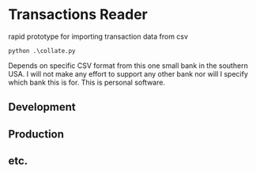 # Transactions Reader

rapid prototype for importing transaction data from csv

```
python .\collate.py
```

Depends on specific CSV format from this one small bank in the southern USA. I will not make any effort to support any other bank nor will I specify which bank this is for. This is personal software.

## Development

## Production

## etc.
